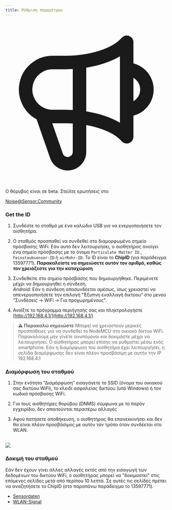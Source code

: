 ```yaml
---
title: Ρύθμιση παραμέτρων
---
```


  <div class="max-w-screen-xl mx-auto pt-5">
      <div class="p-2 rounded-lg bg-indigo-100 shadow-lg sm:p-3">
      <div class="flex items-center">
            <span class="p-2 rounded-lg bg-indigo-500">
              <svg class="h-8 w-8 text-white" fill="none" viewBox="0 0 24 24" stroke="currentColor">
                <path stroke-linecap="round" stroke-linejoin="round" stroke-width="2" d="M11 5.882V19.24a1.76 1.76 0 01-3.417.592l-2.147-6.15M18 13a3 3 0 100-6M5.436 13.683A4.001 4.001 0 017 6h1.832c4.1 0 7.625-1.234 9.168-3v14c-1.543-1.766-5.067-3-9.168-3H7a3.988 3.988 0 01-1.564-.317z" />
              </svg>
            </span>
        <div class="flex flex-wrap">
          <div class="flex-wrap flex">
            <p class="pt-1 text-indigo-700 font-medium">
               Ο θόρυβος είναι σε beta. Στείλτε ερωτήσεις στο</p>
          <a href="mailto:Noise@Sensor.Community" class="ml-1 font-medium underline text-white hover:text-amber-600">
                  Noise@Sensor.Community</a>
          </div>
           </div>
      </div>
    </div>
  </div>


### Get the ID
1. Συνδέστε το σταθμό με ένα καλώδιο USB για να ενεργοποιήσετε τον αισθητήρα.

2. Ο σταθμός προσπαθεί να συνδεθεί στο διαμορφωμένο σημείο πρόσβασης WiFi. Εάν αυτό δεν λειτουργήσει, ο αισθητήρας ανοίγει ένα σημείο πρόσβασης με το όνομα `Particulate Matter ID` , `Feinstaubsensor-ID` ή `airRohr-ID`. Το ID είναι το **ChipID** (για παράδειγμα 13597771). **Παρακαλείστε να σημειώσετε αυτόν τον αριθμό, καθώς τον χρειάζεστε για την καταχώριση**

3. Συνδεθείτε στο σημείο πρόσβασης που δημιουργήθηκε. Περιμένετε μέχρι να δημιουργηθεί η σύνδεση.<br>*Android*: Εάν η σύνδεση αποσυνδέεται αμέσως, ίσως χρειαστεί να απενεργοποιήσετε την επιλογή "Έξυπνη εναλλαγή δικτύου" στο μενού "Συνδέσεις -> WiFi -> Για προχωρημένους".

4. Ανοίξτε το πρόγραμμα περιήγησής σας και πληκτρολογήστε [http://192.168.4.1/](http://192.168.4.1/)

> ⚠️ **Παρακαλώ σημειώστε** Μπορεί να χρειαστούν μερικές προσπάθειες για να συνδεθεί το NodeMCU στο οικιακό δίκτυο WiFi. Παρακαλούμε μην γίνετε ανυπόμονοι και δοκιμάστε μέχρι να λειτουργήσει. Ο αισθητήρας μπορεί επίσης να ρυθμιστεί μέσω ενός smartphone. Εάν η διαμόρφωση του αισθητήρα έχει λειτουργήσει, η σελίδα διαμόρφωσης δεν είναι πλέον προσβάσιμη με αυτήν την IP 192.168.4.1

### Διαμόρφωση του σταθμού
1. Στην ενότητα "Διαμόρφωση" εισαγάγετε το SSID (όνομα του οικιακού σας δικτύου WiFi), το κλειδί ασφαλείας δικτύου (υπό Windows) ή τον κωδικό πρόσβασης WiFi.

2. Για τους αισθητήρες θορύβου (DNMS) σύμφωνα με το παρόν εγχειρίδιο, δεν απαιτούνται περαιτέρω αλλαγές

3. Αφού πατήσετε αποθήκευση, ο αισθητήρας θα επανεκκινήσει και δεν θα είναι πλέον προσβάσιμος με αυτόν τον τρόπο όταν συνδέεται στο WLAN.

<br>

<img src="../docs/airrohr_config_initial.jpg" loading="lazy"/>
<br>

### Δοκιμή του σταθμού
Εάν δεν έχουν γίνει άλλες αλλαγές εκτός από την εισαγωγή των δεδομένων του δικτύου WiFi, ο αισθητήρας μπορεί να "δοκιμαστεί" στις επόμενες σελίδες μετά από περίπου 10 λεπτά. Σε αυτές τις σελίδες πρέπει να αναζητήσετε το ChipID (στο παραπάνω παράδειγμα το 13597771).

* [Sensordaten](www.madavi.de/sensor/graph.php)
* [WLAN-Signal](www.madavi.de/sensor/signal.php)


